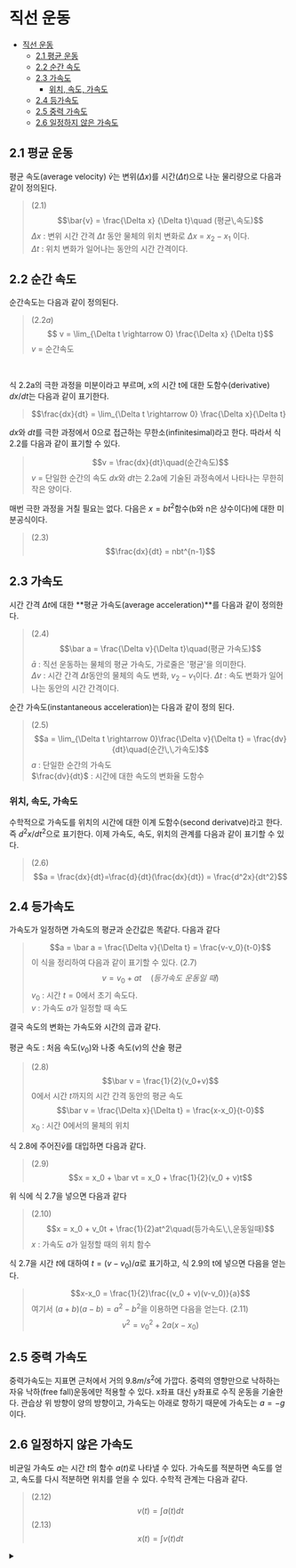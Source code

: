
# 직선 운동

- [직선 운동](#직선-운동)
  - [2.1 평균 운동](#21-평균-운동)
  - [2.2 순간 속도](#22-순간-속도)
  - [2.3 가속도](#23-가속도)
    - [위치, 속도, 가속도](#위치-속도-가속도)
  - [2.4 등가속도](#24-등가속도)
  - [2.5 중력 가속도](#25-중력-가속도)
  - [2.6 일정하지 않은 가속도](#26-일정하지-않은-가속도)

## 2.1 평균 운동
평균 속도(average velocity) $\bar{v}$는 변위($\Delta x$)를 시간($\Delta t$)으로 나눈 물리량으로 다음과 같이 정의된다.

>$(2.1)$
>$$\bar{v} = \frac{\Delta x} {\Delta t}\quad (평균\,속도)$$
>$\Delta x$ : 변위 시간 간격 $\Delta t$ 동안 물체의 위치 변화로 $\Delta x$ = $x_2 - x_1$ 이다.<br>
>$\Delta t$ : 위치 변화가 일어나는 동안의 시간 간격이다.


## 2.2 순간 속도
순간속도는 다음과 같이 정의된다.
>$(2.2a)$
>$$ v = \lim_{\Delta t \rightarrow 0} \frac{\Delta x} {\Delta t}$$
>$v$ = 순간속도
<br>

식 2.2a의 극한 과정을 미분이라고 부르며, x의 시간 t에 대한 도함수(derivative) $dx/dt$는 다음과 같이 표기한다.

>$$\frac{dx}{dt} = \lim_{\Delta t \rightarrow 0} \frac{\Delta x}{\Delta t}

$dx$와 $dt$를 극한 과정에서 0으로 접근하는 무한소(infinitesimal)라고 한다. 따라서 식 2.2를  다음과 같이 표기할 수 있다.

>$$v = \frac{dx}{dt}\quad(순간속도)$$
>$v$ = 단일한 순간의 속도
>$dx$와 $dt$는 2.2a에 기술된 과정속에서 나타나는 무한히 작은 양이다.

매번 극한 과정을 거칠 필요는 없다. 다음은 $x = bt^2$함수(b와 n은 상수이다)에 대한 미분공식이다.
>$(2.3)$
>$$\frac{dx}{dt} = nbt^{n-1}$$

## 2.3 가속도
시간 간격 $\Delta t$에 대한 **평균 가속도(average acceleration)**를 다음과 같이 정의한다.

>$(2.4)$
>$$\bar a = \frac{\Delta v}{\Delta t}\quad(평균 가속도)$$
>$\bar a$ : 직선 운동하는 물체의 평균 가속도, 가로줄은 '평균'을 의미한다.<br>
>$\Delta v$ : 시간 간격 $\Delta t$동안의 물체의 속도 변화, $v_2-v_1$이다.
>$\Delta t$ : 속도 변화가 일어나는 동안의 시간 간격이다.

순간 가속도(instantaneous acceleration)는 다음과 같이 정의 된다.
>$(2.5)$
>$$a = \lim_{\Delta t \rightarrow 0}\frac{\Delta v}{\Delta 
t} = \frac{dv}{dt}\quad(순간\,\,가속도)$$
>$a$ : 단일한 순간의 가속도<br>
>$\frac{dv}{dt}$ : 시간에 대한 속도의 변화율 도함수

### 위치, 속도, 가속도

수학적으로 가속도를 위치의 시간에 대한 이계 도함수(second derivatve)라고 한다. 즉 $d^2x/dt^2$으로 표기한다. 이제 가속도, 속도, 위치의 관계를 다음과 같이 표기할 수 있다.
>$(2.6)$
>$$a = \frac{dx}{dt}=\frac{d}{dt}(\frac{dx}{dt}) = \frac{d^2x}{dt^2}$$

## 2.4 등가속도

가속도가 일정하면 가속도의 평균과 순간값은 똑같다. 다음과 같다
>$$a = \bar a = \frac{\Delta v}{\Delta t} = \frac{v-v_0}{t-0}$$
이 식을 정리하여 다음과 같이 표기할 수 있다.
>$(2.7)$
>$$v=v_0 + at\quad(등가속도\,\,운동일\,\,때)$$
>$v_0$ : 시간 $t=0$에서 초기 속도다.<br>
>$v$ : 가속도 $a$가 일정할 때 속도

결국 속도의 변화는 가속도와 시간의 곱과 같다.<br><br>
평균 속도 : 처음 속도($v_0$)와 나중 속도($v$)의 산술 평균
>$(2.8)$
>$$\bar v = \frac{1}{2}(v_0+v)$$
0에서 시간 $t$까지의 시간 간격 동안의 평균 속도
>$$\bar v = \frac{\Delta x}{\Delta t} = \frac{x-x_0}{t-0}$$
>$x_0$ : 시간 0에서의 물체의 위치

식 2.8에 주어진$\bar v$를 대입하면 다음과 같다.
>$(2.9)$
>$$x = x_0 + \bar vt = x_0 + \frac{1}{2}(v_0 + v)t$$

위 식에 식 2.7을 넣으면 다음과 같다
>$(2.10)$
>$$x = x_0 + v_0t + \frac{1}{2}at^2\quad(등가속도\,\,운동일때)$$
>$x$ : 가속도 $a$가 일정할 때의 위치 함수

식 2.7을 시간 $t$에 대하여 $t=(v-v_0)/a$로 표기하고, 식 2.9의 t에 넣으면 다음을 얻는다.
>$$x-x_0 = \frac{1}{2}\frac{(v_0 + v)(v-v_0)}{a}$$
여기서 $(a+b)(a-b) = a^2-b^2$을 이용하면 다음을 얻는다.
>$(2.11)$
>$$v^2 = v_0^2 + 2a(x-x_0)$$

## 2.5 중력 가속도
중력가속도는 지표면 근처에서 거의 $9.8m/s^2$에 가깝다. 중력의 영향만으로 낙하하는 자유 낙하(free fall)운동에만 적용할 수 있다. x좌표 대신 y좌표로 수직 운동을 기술한다. 관습상 위 방향이 양의 방향이고, 가속도는 아래로 향하기 때문에 가속도는 $a = -g$이다.

## 2.6 일정하지 않은 가속도

비균일 가속도 $a$는 시간 $t$의 함수 $a(t)$로 나타낼 수 있다. 가속도를 적분하면 속도를 얻고, 속도를 다시 적분하면 위치를 얻을 수 있다. 수학적 관계는 다음과 같다.
>$(2.12)$
>$$v(t) = \int a(t)dt$$
>$(2.13)$
>$$x(t) = \int v(t)dt$$

<details>

<summary></summary>

dfsdfsdfsdfa
</detials>

ㄴㅇㄹㄴㅇㅁㄻ
